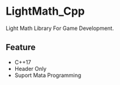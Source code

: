 # LightMath_Cpp

Light Math Library For Game Development.

## Feature
   * C++17
   * Header Only
   * Suport Mata Programming
